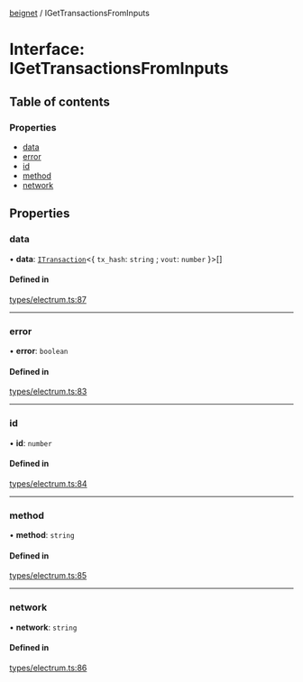 [beignet](../README.md) / IGetTransactionsFromInputs

# Interface: IGetTransactionsFromInputs

## Table of contents

### Properties

- [data](IGetTransactionsFromInputs.md#data)
- [error](IGetTransactionsFromInputs.md#error)
- [id](IGetTransactionsFromInputs.md#id)
- [method](IGetTransactionsFromInputs.md#method)
- [network](IGetTransactionsFromInputs.md#network)

## Properties

### data

• **data**: [`ITransaction`](ITransaction.md)<{ `tx_hash`: `string` ; `vout`: `number`  }\>[]

#### Defined in

[types/electrum.ts:87](https://github.com/coreyphillips/beignet/blob/f8e8e28/src/types/electrum.ts#L87)

___

### error

• **error**: `boolean`

#### Defined in

[types/electrum.ts:83](https://github.com/coreyphillips/beignet/blob/f8e8e28/src/types/electrum.ts#L83)

___

### id

• **id**: `number`

#### Defined in

[types/electrum.ts:84](https://github.com/coreyphillips/beignet/blob/f8e8e28/src/types/electrum.ts#L84)

___

### method

• **method**: `string`

#### Defined in

[types/electrum.ts:85](https://github.com/coreyphillips/beignet/blob/f8e8e28/src/types/electrum.ts#L85)

___

### network

• **network**: `string`

#### Defined in

[types/electrum.ts:86](https://github.com/coreyphillips/beignet/blob/f8e8e28/src/types/electrum.ts#L86)
